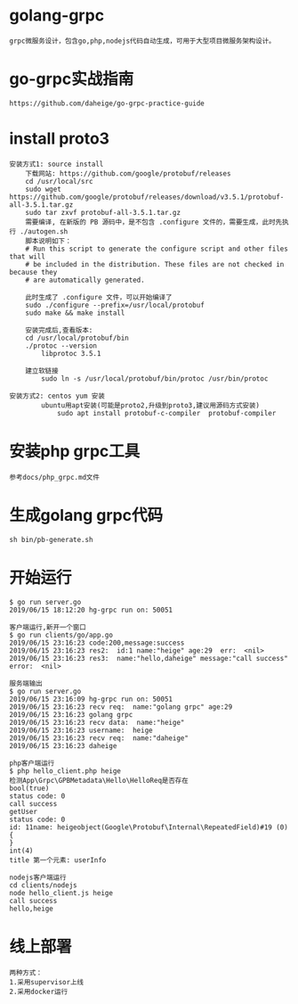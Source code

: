 # golang-grpc
    grpc微服务设计，包含go,php,nodejs代码自动生成，可用于大型项目微服务架构设计。

# go-grpc实战指南
    https://github.com/daheige/go-grpc-practice-guide

# install proto3
    安装方式1: source install
        下载网站: https://github.com/google/protobuf/releases 
        cd /usr/local/src
        sudo wget https://github.com/google/protobuf/releases/download/v3.5.1/protobuf-all-3.5.1.tar.gz
        sudo tar zxvf protobuf-all-3.5.1.tar.gz
        需要编译, 在新版的 PB 源码中，是不包含 .configure 文件的，需要生成，此时先执行 ./autogen.sh 
        脚本说明如下：
        # Run this script to generate the configure script and other files that will
        # be included in the distribution. These files are not checked in because they
        # are automatically generated.

        此时生成了 .configure 文件，可以开始编译了
        sudo ./configure --prefix=/usr/local/protobuf
        sudo make && make install

        安装完成后,查看版本:
        cd /usr/local/protobuf/bin
        ./protoc --version
            libprotoc 3.5.1
        
        建立软链接
            sudo ln -s /usr/local/protobuf/bin/protoc /usr/bin/protoc

    安装方式2: centos yum 安装
            ubuntu用apt安装(可能是proto2,升级到proto3,建议用源码方式安装)
                sudo apt install protobuf-c-compiler  protobuf-compiler
# 安装php grpc工具
    参考docs/php_grpc.md文件

# 生成golang grpc代码
    sh bin/pb-generate.sh
# 开始运行
    $ go run server.go 
    2019/06/15 18:12:20 hg-grpc run on: 50051
    
    客户端运行,新开一个窗口
    $ go run clients/go/app.go 
    2019/06/15 23:16:23 code:200,message:success
    2019/06/15 23:16:23 res2:  id:1 name:"heige" age:29  err:  <nil>
    2019/06/15 23:16:23 res3:  name:"hello,daheige" message:"call success"  error:  <nil>

    服务端输出
    $ go run server.go 
    2019/06/15 23:16:09 hg-grpc run on: 50051
    2019/06/15 23:16:23 recv req:  name:"golang grpc" age:29 
    2019/06/15 23:16:23 golang grpc
    2019/06/15 23:16:23 recv data:  name:"heige" 
    2019/06/15 23:16:23 username:  heige
    2019/06/15 23:16:23 recv req:  name:"daheige" 
    2019/06/15 23:16:23 daheige

    php客户端运行
    $ php hello_client.php heige
    检测App\Grpc\GPBMetadata\Hello\HelloReq是否存在
    bool(true)
    status code: 0
    call success
    getUser
    status code: 0
    id: 11name: heigeobject(Google\Protobuf\Internal\RepeatedField)#19 (0) {
    }
    int(4)
    title 第一个元素: userInfo

    nodejs客户端运行
    cd clients/nodejs
    node hello_client.js heige
    call success
    hello,heige

 # 线上部署
    两种方式：
    1.采用supervisor上线
    2.采用docker运行
